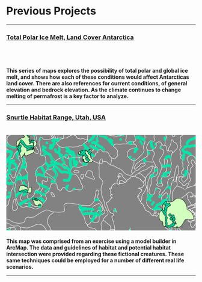 # Previous Projects

---

### [Total Polar Ice Melt, Land Cover Antarctica](/projects/project2)<br><br>
[<img url ="http://sophiepeet.github.io/images/map2_antarctica.png?raw=true"/>](/AntarcticaMaps.pdf) <br><br>
**This series of maps explores the possibility of total polar and global ice melt, and shows how each of these conditions would affect Antarcticas land cover. There are also references for current conditions, of general elevation and bedrock elevation. As the climate continues to change melting of permafrost is a key factor to analyze.**

---

### [Snurtle Habitat Range, Utah, USA](/projects/project1) <br><br>
[<img src="images/map1_ofawesomeness.png?raw=true"/>](sophiepeet.github.io/projects/Lab6_Part2.pdf) <br><br>
**This map was comprised from an exercise using a model builder in ArcMap. The data and guidelines of habitat and potential habitat intersection were provided regarding these fictional creatures. These same techniques could be employed for a number of different real life scenarios.**

---
